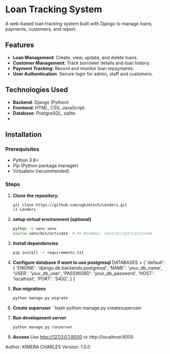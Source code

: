 
# Loan Tracking System

A web-based loan tracking system built with Django to manage loans, payments, customers, and report.

## Features

- **Loan Management**: Create, view, update, and delete loans.
- **Customer Management**: Track borrower details and loan history.
- **Payment Tracking**: Record and monitor loan repayments.
- **User Authentication**: Secure login for admin, staff and customers.

## Technologies Used

- **Backend**: Django (Python)
- **Frontend**: HTML, CSS, JavaScript.
- **Database**: PostgreSQL, sqlite.
- 
## Installation

### Prerequisites
- Python 3.8+
- Pip (Python package manager)
- Virtualenv (recommended)

### Steps
1. **Clone the repository**:
   ```bash
   git clone https://github.com/ugkimtech/Lenders.git
   cd Lenders
2. **setup virtual environment (optional)**
   ```bash
   python -m venv venv
   source venv/bin/activate  # On Windows: venv\Scripts\activate

3. **Install dependencies**
   ```bash
   pip install -r requirements.txt

4. **Configure database if want to use postgresql**
   DATABASES = {
    'default': {
        'ENGINE': 'django.db.backends.postgresql',
        'NAME': 'your_db_name',
        'USER': 'your_db_user',
        'PASSWORD': 'your_db_password',
        'HOST': 'localhost',
        'PORT': '5432',
    }
}

5. **Run migrations**
   ```bash
   python manage.py migrate

6. **Create superuser**
   ``bash
   python manage.py createsuperuser
7. **Run development server**
   ```bash
   python manage.py runserver
8. **Access**
   Use http://127.0.0.1:8000
   or http://localhost:8000

Author: KIMERA CHARLES
Version: 1.0.0

